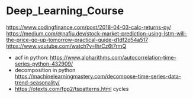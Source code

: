 # Deep_Learning_Course

https://www.codingfinance.com/post/2018-04-03-calc-returns-py/
https://medium.com/@nafiu.dev/stock-market-prediction-using-lstm-will-the-price-go-up-tomorrow-practical-guide-d1df2d54a517
https://www.youtube.com/watch?v=lhrCz6t7rmQ

 - acf in python: https://www.alpharithms.com/autocorrelation-time-series-python-432909/
 - decomposition in python https://machinelearningmastery.com/decompose-time-series-data-trend-seasonality/
 - https://otexts.com/fpp2/tspatterns.html cycles
